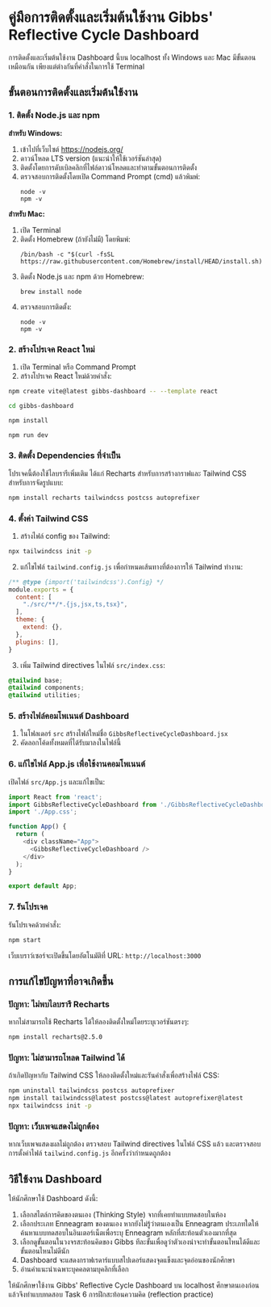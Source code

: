 # คู่มือการติดตั้งและเริ่มต้นใช้งาน Gibbs' Reflective Cycle Dashboard

การติดตั้งและเริ่มต้นใช้งาน Dashboard นี้บน localhost ทั้ง Windows และ Mac มีขั้นตอนเหมือนกัน เพียงแต่ต่างกันที่คำสั่งในการใช้ Terminal 

## ขั้นตอนการติดตั้งและเริ่มต้นใช้งาน

### 1. ติดตั้ง Node.js และ npm

**สำหรับ Windows:**
1. เข้าไปที่เว็บไซต์ https://nodejs.org/
2. ดาวน์โหลด LTS version (แนะนำให้ใช้เวอร์ชันล่าสุด)
3. ติดตั้งโดยการดับเบิลคลิกที่ไฟล์ดาวน์โหลดและทำตามขั้นตอนการติดตั้ง
4. ตรวจสอบการติดตั้งโดยเปิด Command Prompt (cmd) แล้วพิมพ์:
   ```
   node -v
   npm -v
   ```

**สำหรับ Mac:**
1. เปิด Terminal
2. ติดตั้ง Homebrew (ถ้ายังไม่มี) โดยพิมพ์:
   ```
   /bin/bash -c "$(curl -fsSL https://raw.githubusercontent.com/Homebrew/install/HEAD/install.sh)"
   ```
3. ติดตั้ง Node.js และ npm ด้วย Homebrew:
   ```
   brew install node
   ```
4. ตรวจสอบการติดตั้ง:
   ```
   node -v
   npm -v
   ```

### 2. สร้างโปรเจค React ใหม่

1. เปิด Terminal หรือ Command Prompt
2. สร้างโปรเจค React ใหม่ด้วยคำสั่ง:

```bash
npm create vite@latest gibbs-dashboard -- --template react
```
```bash
cd gibbs-dashboard
```
```bash
npm install
```
```bash
npm run dev
```

### 3. ติดตั้ง Dependencies ที่จำเป็น

โปรเจคนี้ต้องใช้ไลบรารีเพิ่มเติม ได้แก่ Recharts สำหรับการสร้างกราฟและ Tailwind CSS สำหรับการจัดรูปแบบ:

```bash
npm install recharts tailwindcss postcss autoprefixer
```

### 4. ตั้งค่า Tailwind CSS

1. สร้างไฟล์ config ของ Tailwind:

```bash
npx tailwindcss init -p
```

2. แก้ไขไฟล์ `tailwind.config.js` เพื่อกำหนดเส้นทางที่ต้องการให้ Tailwind ทำงาน:

```javascript
/** @type {import('tailwindcss').Config} */
module.exports = {
  content: [
    "./src/**/*.{js,jsx,ts,tsx}",
  ],
  theme: {
    extend: {},
  },
  plugins: [],
}
```

3. เพิ่ม Tailwind directives ในไฟล์ `src/index.css`:

```css
@tailwind base;
@tailwind components;
@tailwind utilities;
```

### 5. สร้างไฟล์คอมโพเนนต์ Dashboard

1. ในโฟลเดอร์ `src` สร้างไฟล์ใหม่ชื่อ `GibbsReflectiveCycleDashboard.jsx`
2. คัดลอกโค้ดทั้งหมดที่ได้รับมาลงในไฟล์นี้

### 6. แก้ไขไฟล์ App.js เพื่อใช้งานคอมโพเนนต์

เปิดไฟล์ `src/App.js` และแก้ไขเป็น:

```javascript
import React from 'react';
import GibbsReflectiveCycleDashboard from './GibbsReflectiveCycleDashboard';
import './App.css';

function App() {
  return (
    <div className="App">
      <GibbsReflectiveCycleDashboard />
    </div>
  );
}

export default App;
```

### 7. รันโปรเจค

รันโปรเจคด้วยคำสั่ง:

```bash
npm start
```

เว็บเบราว์เซอร์จะเปิดขึ้นโดยอัตโนมัติที่ URL: `http://localhost:3000`

## การแก้ไขปัญหาที่อาจเกิดขึ้น

### ปัญหา: ไม่พบไลบรารี Recharts

หากไม่สามารถใช้ Recharts ได้ให้ลองติดตั้งใหม่โดยระบุเวอร์ชันตรงๆ:

```bash
npm install recharts@2.5.0
```

### ปัญหา: ไม่สามารถโหลด Tailwind ได้

ถ้าเกิดปัญหากับ Tailwind CSS ให้ลองติดตั้งใหม่และรันคำสั่งเพื่อสร้างไฟล์ CSS:

```bash
npm uninstall tailwindcss postcss autoprefixer
npm install tailwindcss@latest postcss@latest autoprefixer@latest
npx tailwindcss init -p
```

### ปัญหา: เว็บเพจแสดงไม่ถูกต้อง

หากเว็บเพจแสดงผลไม่ถูกต้อง ตรวจสอบ Tailwind directives ในไฟล์ CSS แล้ว และตรวจสอบการตั้งค่าไฟล์ `tailwind.config.js` อีกครั้งว่ากำหนดถูกต้อง

## วิธีใช้งาน Dashboard

ให้นักศึกษาใช้ Dashboard ดังนี้:

1. เลือกสไตล์การคิดของตนเอง (Thinking Style) จากที่เคยทำแบบทดสอบในห้อง
2. เลือกประเภท Enneagram ของตนเอง หากยังไม่รู้ว่าตนเองเป็น Enneagram ประเภทใดให้ค้นหาแบบทดสอบในอินเตอร์เน็ตเพื่อระบุ Enneagram หลักที่สะท้อนตัวเองมากที่สุด
3. เลือกดูขั้นตอนในวงจรสะท้อนคิดของ Gibbs ทีละขั้นเพื่อดูว่าตัวเองน่าจะทำขั้นตอนไหนได้ดีและขั้นตอนไหนไม่ดีนัก
4. Dashboard จะแสดงกราฟเรดาร์แบบสไปเดอร์แสดงจุดแข็งและจุดอ่อนของนักศึกษา
5. อ่านคำแนะนำเฉพาะบุคคลตามบุคลิกที่เลือก

ให้นักศึกษาใช้งาน Gibbs' Reflective Cycle Dashboard บน localhost ศึกษาตนเองก่อน แล้วจึงทำแบบทดสอบ Task 6 การฝึกสะท้อนความคิด (reflection practice)
